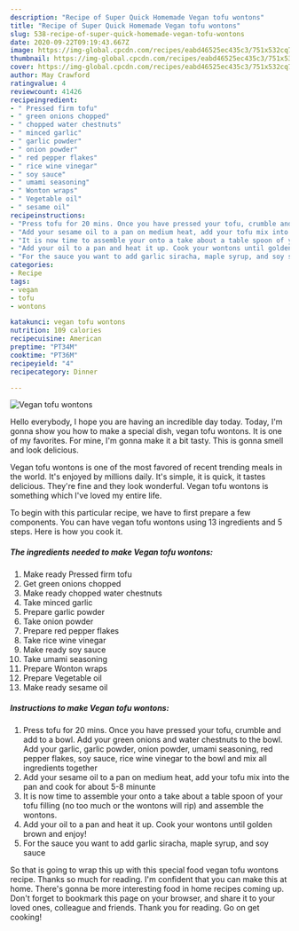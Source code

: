 ```yaml
---
description: "Recipe of Super Quick Homemade Vegan tofu wontons"
title: "Recipe of Super Quick Homemade Vegan tofu wontons"
slug: 538-recipe-of-super-quick-homemade-vegan-tofu-wontons
date: 2020-09-22T09:19:43.667Z
image: https://img-global.cpcdn.com/recipes/eabd46525ec435c3/751x532cq70/vegan-tofu-wontons-recipe-main-photo.jpg
thumbnail: https://img-global.cpcdn.com/recipes/eabd46525ec435c3/751x532cq70/vegan-tofu-wontons-recipe-main-photo.jpg
cover: https://img-global.cpcdn.com/recipes/eabd46525ec435c3/751x532cq70/vegan-tofu-wontons-recipe-main-photo.jpg
author: May Crawford
ratingvalue: 4
reviewcount: 41426
recipeingredient:
- " Pressed firm tofu"
- " green onions chopped"
- " chopped water chestnuts"
- " minced garlic"
- " garlic powder"
- " onion powder"
- " red pepper flakes"
- " rice wine vinegar"
- " soy sauce"
- " umami seasoning"
- " Wonton wraps"
- " Vegetable oil"
- " sesame oil"
recipeinstructions:
- "Press tofu for 20 mins. Once you have pressed your tofu, crumble and add to a bowl. Add your green onions and water chestnuts to the bowl. Add your garlic, garlic powder, onion powder, umami seasoning, red pepper flakes, soy sauce, rice wine vinegar to the bowl and mix all ingredients together"
- "Add your sesame oil to a pan on medium heat, add your tofu mix into the pan and cook for about 5-8 minunte"
- "It is now time to assemble your onto a take about a table spoon of your tofu filling (no too much or the wontons will rip) and assemble the wontons."
- "Add your oil to a pan and heat it up. Cook your wontons until golden brown and enjoy!"
- "For the sauce you want to add garlic siracha, maple syrup, and soy sauce"
categories:
- Recipe
tags:
- vegan
- tofu
- wontons

katakunci: vegan tofu wontons 
nutrition: 109 calories
recipecuisine: American
preptime: "PT34M"
cooktime: "PT36M"
recipeyield: "4"
recipecategory: Dinner

---
```



![Vegan tofu wontons](https://img-global.cpcdn.com/recipes/eabd46525ec435c3/751x532cq70/vegan-tofu-wontons-recipe-main-photo.jpg)

Hello everybody, I hope you are having an incredible day today. Today, I'm gonna show you how to make a special dish, vegan tofu wontons. It is one of my favorites. For mine, I'm gonna make it a bit tasty. This is gonna smell and look delicious.



Vegan tofu wontons is one of the most favored of recent trending meals in the world. It's enjoyed by millions daily. It's simple, it is quick, it tastes delicious. They're fine and they look wonderful. Vegan tofu wontons is something which I've loved my entire life.


To begin with this particular recipe, we have to first prepare a few components. You can have vegan tofu wontons using 13 ingredients and 5 steps. Here is how you cook it.

<!--inarticleads1-->

##### The ingredients needed to make Vegan tofu wontons:

1. Make ready  Pressed firm tofu
1. Get  green onions chopped
1. Make ready  chopped water chestnuts
1. Take  minced garlic
1. Prepare  garlic powder
1. Take  onion powder
1. Prepare  red pepper flakes
1. Take  rice wine vinegar
1. Make ready  soy sauce
1. Take  umami seasoning
1. Prepare  Wonton wraps
1. Prepare  Vegetable oil
1. Make ready  sesame oil




<!--inarticleads2-->

##### Instructions to make Vegan tofu wontons:

1. Press tofu for 20 mins. Once you have pressed your tofu, crumble and add to a bowl. Add your green onions and water chestnuts to the bowl. Add your garlic, garlic powder, onion powder, umami seasoning, red pepper flakes, soy sauce, rice wine vinegar to the bowl and mix all ingredients together
1. Add your sesame oil to a pan on medium heat, add your tofu mix into the pan and cook for about 5-8 minunte
1. It is now time to assemble your onto a take about a table spoon of your tofu filling (no too much or the wontons will rip) and assemble the wontons.
1. Add your oil to a pan and heat it up. Cook your wontons until golden brown and enjoy!
1. For the sauce you want to add garlic siracha, maple syrup, and soy sauce




So that is going to wrap this up with this special food vegan tofu wontons recipe. Thanks so much for reading. I'm confident that you can make this at home. There's gonna be more interesting food in home recipes coming up. Don't forget to bookmark this page on your browser, and share it to your loved ones, colleague and friends. Thank you for reading. Go on get cooking!
